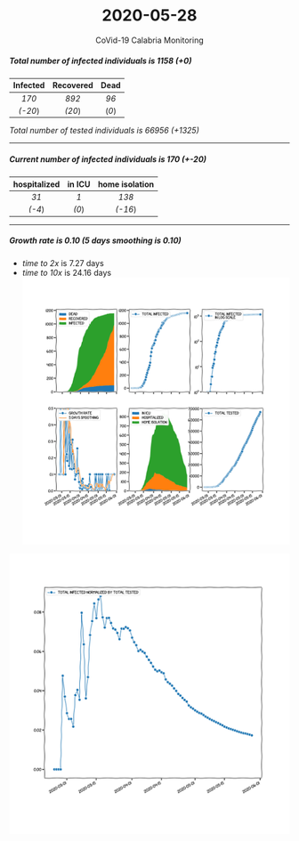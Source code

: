 <div align='center'>

# 2020-05-28
CoVid-19 Calabria Monitoring
</div>

##### Total number of infected individuals is 1158 (+0)
Infected | Recovered | Dead
:---: | :---: | :---:
*170* | *892* | *96*
*(-20*) | *(20*) | (*0*)

*Total number of tested individuals is 66956 (+1325)*
***
##### Current number of infected individuals is 170 (+-20)
hospitalized | in ICU | home isolation
:---: | :---: | :---:
*31* |*1* |*138*
*(-4*) |*(0*) |*(-16*)
***
##### Growth rate is 0.10 (5 days smoothing is 0.10)
- *time to 2x* is 7.27 days
- *time to 10x* is 24.16 days
![stats][stats]

![infected_normalized][infected_normalized]

[stats]: stats_Calabria.png
[infected_normalized]: infected_normalized_Calabria.png
